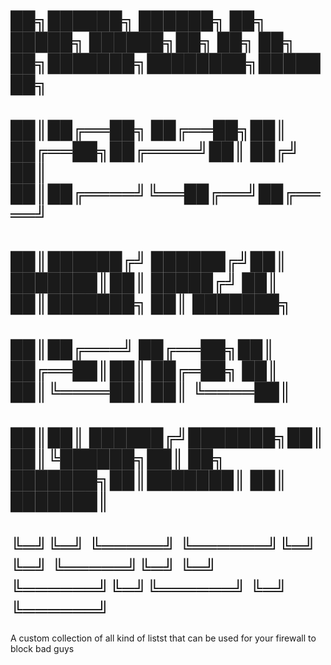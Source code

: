 #  ██╗██████╗     ██████╗ ██╗      █████╗  ██████╗██╗  ██╗    ██╗     ██╗███████╗████████╗███████╗
#  ██║██╔══██╗    ██╔══██╗██║     ██╔══██╗██╔════╝██║ ██╔╝    ██║     ██║██╔════╝╚══██╔══╝██╔════╝
#  ██║██████╔╝    ██████╔╝██║     ███████║██║     █████╔╝     ██║     ██║███████╗   ██║   ███████╗
#  ██║██╔═══╝     ██╔══██╗██║     ██╔══██║██║     ██╔═██╗     ██║     ██║╚════██║   ██║   ╚════██║
#  ██║██║         ██████╔╝███████╗██║  ██║╚██████╗██║  ██╗    ███████╗██║███████║   ██║   ███████║
#  ╚═╝╚═╝         ╚═════╝ ╚══════╝╚═╝  ╚═╝ ╚═════╝╚═╝  ╚═╝    ╚══════╝╚═╝╚══════╝   ╚═╝   ╚══════╝

A custom collection of all kind of listst that can be used for your firewall to block bad guys
